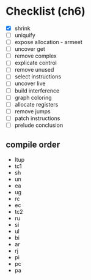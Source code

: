 # Checklist (ch6)

- [x] shrink
- [ ] uniquify
- [ ] expose allocation - armeet
- [ ] uncover get
- [ ] remove complex
- [ ] explicate control
- [ ] remove unused
- [ ] select instructions
- [ ] uncover live
- [ ] build interference
- [ ] graph coloring
- [ ] allocate registers
- [ ] remove jumps
- [ ] patch instructions
- [ ] prelude conclusion

## compile order

- ltup
- tc1
- sh
- un
- ea
- ug
- rc
- ec
- tc2
- ru
- si
- ul
- bi
- ar
- rj
- pi
- pc
- pa
